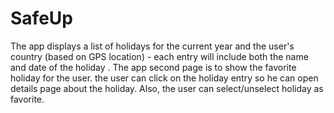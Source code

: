 # SafeUp
The app displays a list of holidays for the current year and the user's
country (based on GPS location) - each entry will include both the name and
date of the holiday .
The app second page is to show the favorite holiday for the user.
the user can click on the holiday entry so he can open details page about the holiday.
Also, the user can select/unselect holiday as favorite.
